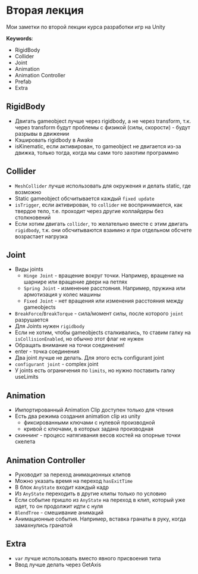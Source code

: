 # Вторая лекция

Мои заметки по второй лекции курса разработки игр на Unity

__Keywords__:

- RigidBody
- Collider
- Joint
- Animation
- Animation Controller
- Prefab
- Extra

## RigidBody

- Двигать gameobject лучше через rigidbody, а не через transform, т.к. через transform будут проблемы с физикой (силы, скорости) - будут разрывы в движении
- Кэшировать rigidbody в Awake
- isKinematic, если активирован, то gameobject не двигается из-за движка, только тогда, когда мы сами того захотим программно

## Collider

- `MeshCollider` лучше использовать для окружения и делать static, где возможно
- Static gameobject обсчитывается каждый `fixed update`
- `isTrigger`, если активирован, то `collider` не воспринимается, как твердое тело, т.е. проходит через другие коллайдеры без столкновений
- Если хотим двигать `collider`, то желательно вместе с этим двигать `rigidbody`, т.к. они обсчитываются взаимно и при отдельном обсчете возрастает нагрузка

## Joint

- Виды joints
    - `Hinge Joint` - вращение вокруг точки. Например, вращение на шарнире или вращение двери на петлях
    - `Spring Joint` - изменение расстояния. Например, пружина или армотизация у колес машины
    - `Fixed Joint` - нет вращения или изменения расстояния между gameobjects
- `BreakForce`/`BreakTorque` - сила/момент силы, после которого `joint` разрушается
- Для Joints нужен `rigidbody`
- Если не хотим, чтобы gameobjects сталкивались, то ставим галку на `isCollisionEnabled`, но обычно этот флаг не нужен
- Обращать внимание на точки соединения!
- enter - точка соединения
- Два joint лучше не делать. Для этого есть configurant joint
- `configurant joint` - complex joint
- У joints есть ограничения по `limits`, но нужно поставить галку useLimits

## Animation

- Импортированный Animation Clip доступен только для чтения
- Есть два режима создания animation clip из unity
    - фиксированными ключами с нулевой производной
    - кривой с ключами, в которых задана производная
- скиннинг - процесс натягивания весов костей на опорные точки скелета

## Animation Controller

- Руководит за переход анимационных клипов
- Можно указать время на переход `hasExitTime`
- В блок `AnyState` входит каждый кадр
- Из `AnyState` переходить в другие клипы только по условию
- Если событие пришло из `AnyState` на переход в клип, который уже идет, то он продолжит идти с нуля
- `BlendTree` - смешивание анимаций
- Анимационные события. Например, вставка гранаты в руку, когда замахнулись гранатой

## Extra

- `var` лучше использовать вместо явного присвоения типа
- Ввод лучше делать через GetAxis
